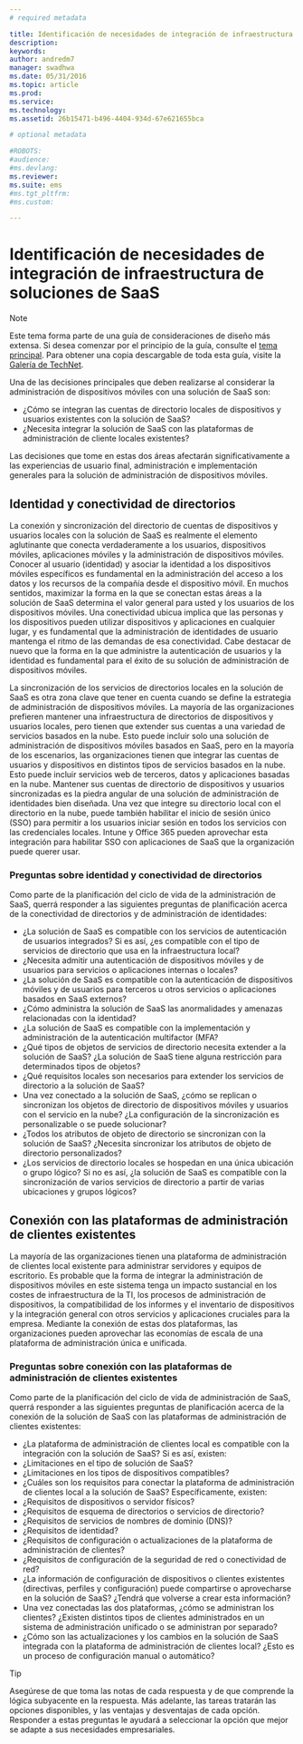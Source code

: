 ```yaml
---
# required metadata

title: Identificación de necesidades de integración de infraestructura de soluciones de SaaS
description:
keywords:
author: andredm7
manager: swadhwa
ms.date: 05/31/2016
ms.topic: article
ms.prod:
ms.service:
ms.technology:
ms.assetid: 26b15471-b496-4404-934d-67e621655bca

# optional metadata

#ROBOTS:
#audience:
#ms.devlang:
ms.reviewer: 
ms.suite: ems
#ms.tgt_pltfrm:
#ms.custom:

---
```


# Identificación de necesidades de integración de infraestructura de soluciones de SaaS

>[!NOTE]
>Este tema forma parte de una guía de consideraciones de diseño más extensa. Si desea comenzar por el principio de la guía, consulte el [tema principal](mdm-design-considerations-guide.md). Para obtener una copia descargable de toda esta guía, visite la [Galería de TechNet](https://gallery.technet.microsoft.com/Mobile-Device-Management-7d401582).

Una de las decisiones principales que deben realizarse al considerar la administración de dispositivos móviles con una solución de SaaS son:

- ¿Cómo se integran las cuentas de directorio locales de dispositivos y usuarios existentes con la solución de SaaS?
- ¿Necesita integrar la solución de SaaS con las plataformas de administración de cliente locales existentes?

Las decisiones que tome en estas dos áreas afectarán significativamente a las experiencias de usuario final, administración e implementación generales para la solución de administración de dispositivos móviles.

## Identidad y conectividad de directorios

La conexión y sincronización del directorio de cuentas de dispositivos y usuarios locales con la solución de SaaS es realmente el elemento aglutinante que conecta verdaderamente a los usuarios, dispositivos móviles, aplicaciones móviles y la administración de dispositivos móviles. Conocer al usuario (identidad) y asociar la identidad a los dispositivos móviles específicos es fundamental en la administración del acceso a los datos y los recursos de la compañía desde el dispositivo móvil. En muchos sentidos, maximizar la forma en la que se conectan estas áreas a la solución de SaaS determina el valor general para usted y los usuarios de los dispositivos móviles.  Una conectividad ubicua implica que las personas y los dispositivos pueden utilizar dispositivos y aplicaciones en cualquier lugar, y es fundamental que la administración de identidades de usuario mantenga el ritmo de las demandas de esa conectividad. Cabe destacar de nuevo que la forma en la que administre la autenticación de usuarios y la identidad es fundamental para el éxito de su solución de administración de dispositivos móviles.

La sincronización de los servicios de directorios locales en la solución de SaaS es otra zona clave que tener en cuenta cuando se define la estrategia de administración de dispositivos móviles. La mayoría de las organizaciones prefieren mantener una infraestructura de directorios de dispositivos y usuarios locales, pero tienen que extender sus cuentas a una variedad de servicios basados en la nube. Esto puede incluir solo una solución de administración de dispositivos móviles basados en SaaS, pero en la mayoría de los escenarios, las organizaciones tienen que integrar las cuentas de usuarios y dispositivos en distintos tipos de servicios basados en la nube. Esto puede incluir servicios web de terceros, datos y aplicaciones basadas en la nube. Mantener sus cuentas de directorio de dispositivos y usuarios sincronizadas es la piedra angular de una solución de administración de identidades bien diseñada. Una vez que integre su directorio local con el directorio en la nube, puede también habilitar el inicio de sesión único (SSO) para permitir a los usuarios iniciar sesión en todos los servicios con las credenciales locales. <token>Intune</token> y Office 365 pueden aprovechar esta integración para habilitar SSO con aplicaciones de SaaS que la organización puede querer usar.

### Preguntas sobre identidad y conectividad de directorios

Como parte de la planificación del ciclo de vida de la administración de SaaS, querrá responder a las siguientes preguntas de planificación acerca de la conectividad de directorios y de administración de identidades:

- ¿La solución de SaaS es compatible con los servicios de autenticación de usuarios integrados? Si es así, ¿es compatible con el tipo de servicios de directorio que usa en la infraestructura local?
- ¿Necesita admitir una autenticación de dispositivos móviles y de usuarios para servicios o aplicaciones internas o locales?
- ¿La solución de SaaS es compatible con la autenticación de dispositivos móviles y de usuarios para terceros u otros servicios o aplicaciones basados en SaaS externos?
- ¿Cómo administra la solución de SaaS las anormalidades y amenazas relacionadas con la identidad?
- ¿La solución de SaaS es compatible con la implementación y administración de la autenticación multifactor (MFA?
- ¿Qué tipos de objetos de servicios de directorio necesita extender a la solución de SaaS? ¿La solución de SaaS tiene alguna restricción para determinados tipos de objetos?
- ¿Qué requisitos locales son necesarios para extender los servicios de directorio a la solución de SaaS?
- Una vez conectado a la solución de SaaS, ¿cómo se replican o sincronizan los objetos de directorio de dispositivos móviles y usuarios con el servicio en la nube? ¿La configuración de la sincronización es personalizable o se puede solucionar?
- ¿Todos los atributos de objeto de directorio se sincronizan con la solución de SaaS? ¿Necesita sincronizar los atributos de objeto de directorio personalizados?
- ¿Los servicios de directorio locales se hospedan en una única ubicación o grupo lógico? Si no es así, ¿la solución de SaaS es compatible con la sincronización de varios servicios de directorio a partir de varias ubicaciones y grupos lógicos?

## Conexión con las plataformas de administración de clientes existentes

La mayoría de las organizaciones tienen una plataforma de administración de clientes local existente para administrar servidores y equipos de escritorio. Es probable que la forma de integrar la administración de dispositivos móviles en este sistema tenga un impacto sustancial en los costes de infraestructura de la TI, los procesos de administración de dispositivos, la compatibilidad de los informes y el inventario de dispositivos y la integración general con otros servicios y aplicaciones cruciales para la empresa. Mediante la conexión de estas dos plataformas, las organizaciones pueden aprovechar las economías de escala de una plataforma de administración única e unificada.

### Preguntas sobre conexión con las plataformas de administración de clientes existentes

Como parte de la planificación del ciclo de vida de administración de SaaS, querrá responder a las siguientes preguntas de planificación acerca de la conexión de la solución de SaaS con las plataformas de administración de clientes existentes:

- ¿La plataforma de administración de clientes local es compatible con la integración con la solución de SaaS? Si es así, existen:
 - ¿Limitaciones en el tipo de solución de SaaS?
 - ¿Limitaciones en los tipos de dispositivos compatibles?
- ¿Cuáles son los requisitos para conectar la plataforma de administración de clientes local a la solución de SaaS? Específicamente, existen:
 - ¿Requisitos de dispositivos o servidor físicos?
 - ¿Requisitos de esquema de directorios o servicios de directorio?
 - ¿Requisitos de servicios de nombres de dominio (DNS)?
 - ¿Requisitos de identidad?
 - ¿Requisitos de configuración o actualizaciones de la plataforma de administración de clientes?
 - ¿Requisitos de configuración de la seguridad de red o conectividad de red?
- ¿La información de configuración de dispositivos o clientes existentes (directivas, perfiles y configuración) puede compartirse o aprovecharse en la solución de SaaS? ¿Tendrá que volverse a crear esta información?
- Una vez conectadas las dos plataformas, ¿cómo se administran los clientes? ¿Existen distintos tipos de clientes administrados en un sistema de administración unificado o se administran por separado?
- ¿Cómo son las actualizaciones y los cambios en la solución de SaaS integrada con la plataforma de administración de clientes local? ¿Esto es un proceso de configuración manual o automático?

>[!TIP]
>Asegúrese de que toma las notas de cada respuesta y de que comprende la lógica subyacente en la respuesta. Más adelante, las tareas tratarán las opciones disponibles, y las ventajas y desventajas de cada opción.  Responder a estas preguntas le ayudará a seleccionar la opción que mejor se adapte a sus necesidades empresariales.

<!--HONumber=Jun16_HO1-->


